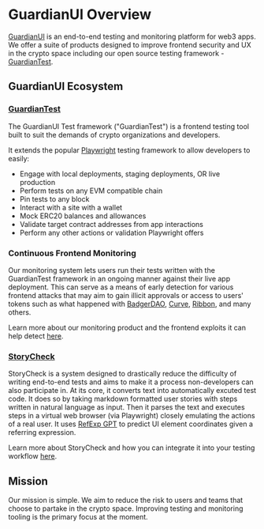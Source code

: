 # GuardianUI Overview

[GuardianUI](https://www.guardianui.com/) is an end-to-end testing and monitoring platform for web3 apps. We offer a suite of products designed to improve frontend security and UX in the crypto space including our open source testing framework - [GuardianTest](https://github.com/GuardianUI/guardianui).

## GuardianUI Ecosystem

### [GuardianTest](https://github.com/GuardianUI/guardianui)
The GuardianUI Test framework ("GuardianTest") is a frontend testing tool built to suit the demands of crypto organizations and developers.

It extends the popular [Playwright](https://playwright.dev/) testing framework to allow developers to easily:

* Engage with local deployments, staging deployments, OR live production
* Perform tests on any EVM compatible chain
* Pin tests to any block
* Interact with a site with a wallet
* Mock ERC20 balances and allowances
* Validate target contract addresses from app interactions
* Perform any other actions or validation Playwright offers


### Continuous Frontend Monitoring

Our monitoring system lets users run their tests written with the GuardianTest framework in an ongoing manner against their live app deployment. This can serve as a means of early detection for various frontend attacks that may aim to gain illicit approvals or access to users' tokens such as what happened with [BadgerDAO](https://www.coindesk.com/business/2021/12/02/badger-dao-protocol-suffers-10m-exploit/), [Curve](https://cointelegraph.com/news/curve-finance-exploit-experts-dissect-what-went-wrong), [Ribbon](https://twitter.com/ribbonfinance/status/1540250826156871681?lang=en), and many others.

Learn more about our monitoring product and the frontend exploits it can help detect [here](https://www.guardianui.com/).

### [StoryCheck](https://github.com/GuardianUI/storycheck)

StoryCheck is a system designed to drastically reduce the difficulty of writing end-to-end tests and aims to make it a process non-developers can also participate in. At its core, it converts text into automatically excuted test code. It does so by taking markdown formatted user stories with steps written in natural language as input. Then it parses the text and executes steps in a virtual web browser (via Playwright) closely emulating the actions of a real user. It uses [RefExp GPT](https://huggingface.co/spaces/GuardianUI/ui-refexp-click) to predict UI element coordinates given a referring expression.

Learn more about StoryCheck and how you can integrate it into your testing workflow [here](https://github.com/GuardianUI/storycheck).

###

## Mission

Our mission is simple. We aim to reduce the risk to users and teams that choose to partake in the crypto space. Improving testing and monitoring tooling is the primary focus at the moment.
